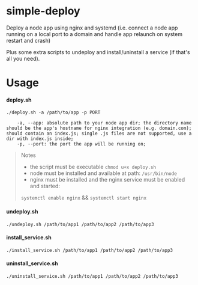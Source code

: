 # simple-deploy
Deploy a node app using nginx and systemd (i.e. connect a node app running on a local port to a domain and handle app relaunch on system restart and crash)

Plus some extra scripts to undeploy and install/uninstall a service (if that's all you need).

# Usage

#### deploy.sh
```
./deploy.sh -a /path/to/app -p PORT

	-a, --app: absolute path to your node app dir; the directory name should be the app's hostname for nginx integration (e.g. domain.com); should contain an index.js; single .js files are not supported, use a dir with index.js inside;
	-p, --port: the port the app will be running on;
```

> Notes
> - the script must be executable `chmod u+x deploy.sh`
> - node must be installed and available at path: `/usr/bin/node`
> - nginx must be installed and the nginx service must be enabled and started:
>
> `systemctl enable nginx`
> &&
> `systemctl start nginx`

#### undeploy.sh
```
./undeploy.sh /path/to/app1 /path/to/app2 /path/to/app3
```

#### install_service.sh
```
./install_service.sh /path/to/app1 /path/to/app2 /path/to/app3
```

#### uninstall_service.sh
```
./uninstall_service.sh /path/to/app1 /path/to/app2 /path/to/app3
```
